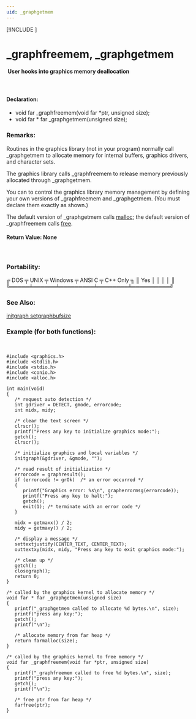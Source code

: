 ```yaml
---
uid: _graphgetmem
---
```

[!INCLUDE [](../includes/graphics_header.md)]
# _graphfreemem, _graphgetmem

#### &nbsp;User hooks into graphics memory deallocation

<br>

#### Declaration:
* void far _graphfreemem(void far *ptr, unsigned size);
* void far * far _graphgetmem(unsigned size);

### Remarks:
Routines in the graphics library (not in your program) normally call _graphgetmem to allocate memory for internal buffers, graphics drivers, and character sets.

The graphics library calls _graphfreemem to release memory previously allocated through _graphgetmem.

You can to control the graphics library memory management by defining your own versions of _graphfreemem and _graphgetmem. (You must declare them exactly as shown.)

The default version of _graphgetmem calls <a href="#" onclick="alert('Only graphics library available.');">malloc</a>; the default version of _graphfreemem calls <a href="#" onclick="alert('Only graphics library available.');">free</a>.

#### Return Value:  None

<br>

### Portability:
<div class="data">
 ╔ DOS ╤ UNIX ╤ Windows ╤ ANSI C ╤ C++ Only ╗
 ║ Yes │      │         │        │          ║
 ╚═════╧══════╧═════════╧════════╧══════════╝
</div>

### See Also:
<div class="data">
<a href="initgraph.md">  initgraph      </a> <a href="setgraphbufsize.md">  setgraphbufsize</a>
</div>

### Example (for both functions):

<br>

```
#include <graphics.h>
#include <stdlib.h>
#include <stdio.h>
#include <conio.h>
#include <alloc.h>

int main(void)
{
   /* request auto detection */
   int gdriver = DETECT, gmode, errorcode;
   int midx, midy;

   /* clear the text screen */
   clrscr();
   printf("Press any key to initialize graphics mode:");
   getch();
   clrscr();

   /* initialize graphics and local variables */
   initgraph(&gdriver, &gmode, "");

   /* read result of initialization */
   errorcode = graphresult();
   if (errorcode != grOk)  /* an error occurred */
   {
      printf("Graphics error: %s\n", grapherrormsg(errorcode));
      printf("Press any key to halt:");
      getch();
      exit(1); /* terminate with an error code */
   }

   midx = getmaxx() / 2;
   midy = getmaxy() / 2;

   /* display a message */
   settextjustify(CENTER_TEXT, CENTER_TEXT);
   outtextxy(midx, midy, "Press any key to exit graphics mode:");

   /* clean up */
   getch();
   closegraph();
   return 0;
}

/* called by the graphics kernel to allocate memory */
void far * far _graphgetmem(unsigned size)
{
   printf("_graphgetmem called to allocate %d bytes.\n", size);
   printf("press any key:");
   getch();
   printf("\n");

   /* allocate memory from far heap */
   return farmalloc(size);
}

/* called by the graphics kernel to free memory */
void far _graphfreemem(void far *ptr, unsigned size)
{
   printf("_graphfreemem called to free %d bytes.\n", size);
   printf("press any key:");
   getch();
   printf("\n");

   /* free ptr from far heap */
   farfree(ptr);
}
```